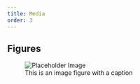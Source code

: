 ```yaml
---
title: Media
order: 3
---
```


## Figures

<div class="preview">
  <figure>
    <img src="http://placehold.it/800x600/eeeeee/333333" alt="Placeholder Image">
    <figcaption>This is an image figure with a caption</figcaption>
  </figure>
</div>
